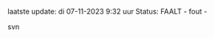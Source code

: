 laatste update: 
di 07-11-2023  9:32   uur 
Status: FAALT - fout - 
<div class="service R">svn</div>